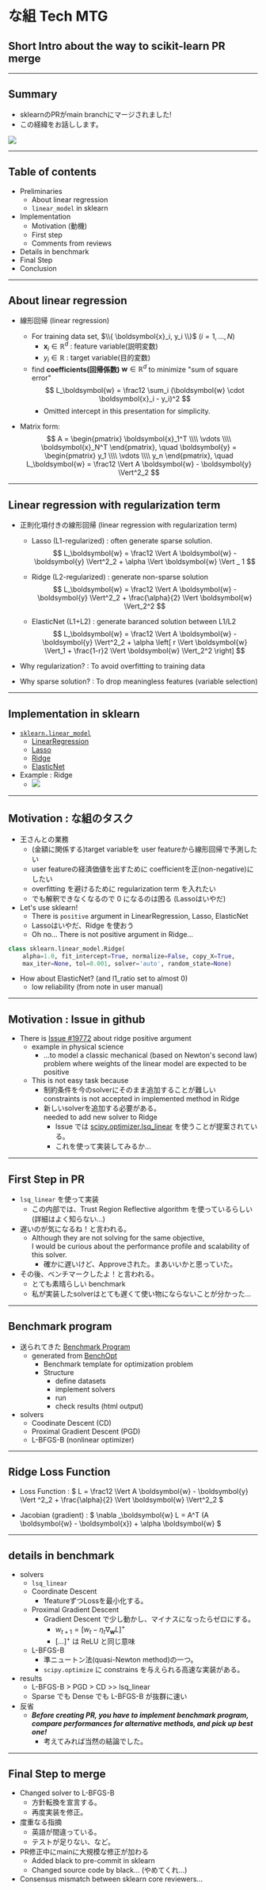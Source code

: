 # な組 Tech MTG
## Short Intro about the way to scikit-learn PR merge

---

## Summary
- sklearnのPRがmain branchにマージされました!
- この経緯をお話しします。

![](./images/sklearn_PR_head.png)

---

## Table of contents
- Preliminaries
  - About linear regression
  - `linear_model` in sklearn
- Implementation
  - Motivation (動機)
  - First step
  - Comments from reviews
- Details in benchmark
- Final Step
- Conclusion

---

## About linear regression
- 線形回帰 (linear regression)
  - For training data set, $\\{ \boldsymbol{x}_i, y_i \\}$ $(i=1,...,N)$
    - $\boldsymbol{x}_i \in \mathbb{R}^d$ : feature variable(説明変数)
    - $y_i \in \mathbb{R}$ : target variable(目的変数)
  - find **coefficients(回帰係数)**  $\boldsymbol{w} \in \mathbb{R}^d$ to minimize "sum of square error"
$$
L_\boldsymbol{w} = \frac12 \sum_i (\boldsymbol{w} \cdot \boldsymbol{x}_i - y_i)^2
$$
    - Omitted intercept in this presentation for simplicity.

- Matrix form:
$$
A =
\begin{pmatrix}
\boldsymbol{x}_1^T \\\\ \vdots \\\\ \boldsymbol{x}_N^T
\end{pmatrix}, \quad
\boldsymbol{y} =
\begin{pmatrix} y_1 \\\\ \vdots \\\\ y_n
\end{pmatrix}, \quad
L_\boldsymbol{w} = \frac12 \Vert A \boldsymbol{w} - \boldsymbol{y} \Vert^2_2
$$

---

## Linear regression with regularization term

- 正則化項付きの線形回帰 (linear regression with regularization term)
  - Lasso (L1-regularized) : often generate sparse solution.
  $$
  L_\boldsymbol{w} =
    \frac12 \Vert A \boldsymbol{w} - \boldsymbol{y} \Vert^2_2 +
    \alpha \Vert \boldsymbol{w} \Vert _ 1
  $$

  - Ridge (L2-regularized) : generate non-sparse solution
  $$
  L_\boldsymbol{w} =
    \frac12 \Vert A \boldsymbol{w} - \boldsymbol{y} \Vert^2_2 +
    \frac{\alpha}{2} \Vert \boldsymbol{w} \Vert_2^2
  $$

  - ElasticNet (L1+L2) : generate baranced solution between L1/L2
  $$
  L_\boldsymbol{w} =
    \frac12 \Vert A \boldsymbol{w} - \boldsymbol{y} \Vert^2_2 +
    \alpha \left[
      r \Vert \boldsymbol{w} \Vert_1 +
      \frac{1-r}2 \Vert \boldsymbol{w} \Vert_2^2
    \right]
  $$

- Why regularization? : To avoid overfitting to training data
- Why sparse solution? : To drop meaningless features (variable selection)

---

## Implementation in sklearn 
- [`sklearn.linear_model`](https://scikit-learn.org/stable/modules/classes.html#module-sklearn.linear_model)
  - [LinearRegression](https://scikit-learn.org/stable/modules/generated/sklearn.linear_model.LinearRegression.html#sklearn.linear_model.LinearRegression)
  - [Lasso](https://scikit-learn.org/stable/modules/generated/sklearn.linear_model.Lasso.html#sklearn.linear_model.Lasso)
  - [Ridge](https://scikit-learn.org/stable/modules/generated/sklearn.linear_model.Ridge.html#sklearn.linear_model.Ridge)
  - [ElasticNet](https://scikit-learn.org/stable/modules/generated/sklearn.linear_model.ElasticNet.html#sklearn.linear_model.ElasticNet)
- Example : Ridge
  - ![](./images/sklearn_Ridge_manual.png)

---

## Motivation : な組のタスク
- 王さんとの業務
  - (金額に関係する)target variableを user featureから線形回帰で予測したい
  - user featureの経済価値を出すために coefficientを正(non-negative)にしたい
  - overfitting を避けるために regularization term を入れたい
  - でも解釈できなくなるので 0 になるのは困る (Lassoはいやだ)
- Let's use sklearn!
  - There is `positive` argument in LinearRegression, Lasso, ElasticNet
  - Lassoはいやだ、Ridge を使おう
  - Oh no... There is not positive argument in Ridge...
``` python
class sklearn.linear_model.Ridge(
    alpha=1.0, fit_intercept=True, normalize=False, copy_X=True,
    max_iter=None, tol=0.001, solver='auto', random_state=None)
```
- How about ElasticNet? (and l1_ratio set to almost 0)
  - low reliability (from note in user manual)

---

## Motivation : Issue in github
- There is [Issue #19772](https://github.com/scikit-learn/scikit-learn/issues/19772) about ridge positive argument
  - example in physical science
    - ...to model a classic mechanical (based on Newton's second law)  
      problem where weights of the linear model are expected to be positive
  - This is not easy task because
    - 制約条件を今のsolverにそのまま追加することが難しい  
      constraints is not accepted in implemented method in Ridge
    - 新しいsolverを追加する必要がある。  
      needed to add new solver to Ridge
      - Issue では [scipy.optimizer.lsq_linear](https://docs.scipy.org/doc/scipy/reference/generated/scipy.optimize.lsq_linear.html) を使うことが提案されている。
      - これを使って実装してみるか...

---

## First Step in PR
- `lsq_linear` を使って実装
  - この内部では、Trust Region Reflective algorithm を使っているらしい  
    (詳細はよく知らない...)
- 遅いのが気になるね！と言われる。
  - Although they are not solving for the same objective,  
    I would be curious about the performance profile and scalability of this solver.
    - 確かに遅いけど、Approveされた。まあいいかと思っていた。
- その後、ベンチマークしたよ！と言われる。
  - とても素晴らしい benchmark
  - 私が実装したsolverはとても遅くて使い物にならないことが分かった...

---

## Benchmark program
- 送られてきた [Benchmark Program](https://github.com/agramfort/benchmark_ridge_positive)
  - generated from [BenchOpt](https://github.com/benchopt/template_benchmark)
    - Benchmark template for optimization problem
    - Structure
      - define datasets
      - implement solvers
      - run
      - check results (html output)
- solvers
  - Coodinate Descent (CD)
  - Proximal Gradient Descent (PGD)
  - L-BFGS-B (nonlinear optimizer)

---

## Ridge Loss Function
- Loss Function : $
L = \frac12  \Vert A \boldsymbol{w} - \boldsymbol{y} \Vert ^2_2 +
  \frac{\alpha}{2} \Vert \boldsymbol{w} \Vert^2_2
$

- Jacobian (gradient) : $
\nabla _\boldsymbol{w} L = A^T (A \boldsymbol{w} - \boldsymbol{x}) + \alpha \boldsymbol{w}
$

---

## details in benchmark
- solvers
  - `lsq_linear`
  - Coordinate Descent
    - 1featureずつLossを最小化する。
  - Proximal Gradient Descent
    - Gradient Descent で少し動かし、マイナスになったらゼロにする。
      - $w_{t+1} = [w_t - \eta_t \nabla _\boldsymbol{w} L]^{+}$
      - $[...]^{+}$ は ReLU と同じ意味
  - L-BFGS-B
    - 準ニュートン法(quasi-Newton method)の一つ。
    - `scipy.optimize` に constrains を与えられる高速な実装がある。
- results
  - L-BFGS-B > PGD > CD >> lsq_linear
  - Sparse でも Dense でも L-BFGS-B が抜群に速い
- 反省
  - ***Before creating PR, you have to implement benchmark program,  
    compare performances for alternative methods, and pick up best one!***
    - 考えてみれば当然の結論でした。

---

## Final Step to merge

- Changed solver to L-BFGS-B
  - 方針転換を宣言する。
  - 再度実装を修正。
- 度重なる指摘
  - 英語が間違っている。
  - テストが足りない、など。
- PR修正中にmainに大規模な修正が加わる
  - Added black to pre-commit in sklearn
  - Changed source code by black... (やめてくれ...)
- Consensus mismatch between sklearn core reviewers...
